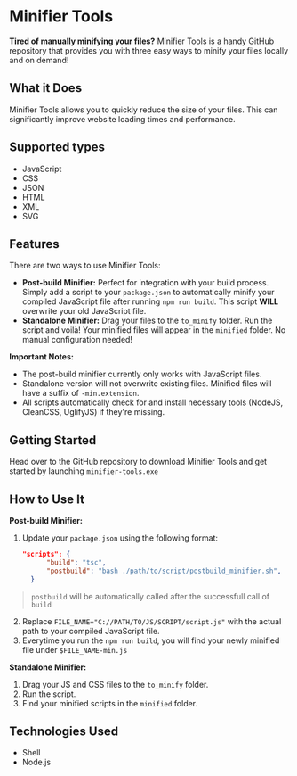 # Minifier Tools

**Tired of manually minifying your files?** Minifier Tools is a handy GitHub repository that provides you with three easy ways to minify your files locally and on demand!

## What it Does

Minifier Tools allows you to quickly reduce the size of your files. This can significantly improve website loading times and performance.

## Supported types

*   JavaScript
*   CSS
*   JSON
*   HTML
*   XML
*   SVG

## Features

There are two ways to use Minifier Tools:

*   **Post-build Minifier:** Perfect for integration with your build process. Simply add a script to your `package.json` to automatically minify your compiled JavaScript file after running `npm run build`. This script **WILL** overwrite your old JavaScript file.
*   **Standalone Minifier:** Drag your files to the `to_minify` folder. Run the script and voilà! Your minified files will appear in the `minified` folder. No manual configuration needed!

**Important Notes:**

*   The post-build minifier currently only works with JavaScript files.
*   Standalone version will not overwrite existing files. Minified files will have a suffix of `-min.extension`.
*   All scripts automatically check for and install necessary tools (NodeJS, CleanCSS, UglifyJS) if they're missing.

## Getting Started

Head over to the GitHub repository to download Minifier Tools and get started by launching `minifier-tools.exe`

## How to Use It

**Post-build Minifier:**

1.  Update your `package.json` using the following format:
    ```json
    "scripts": {
		  "build": "tsc",
		  "postbuild": "bash ./path/to/script/postbuild_minifier.sh",
	  }
    ```
> `postbuild` will be automatically called after the successfull call of `build`

2.  Replace `FILE_NAME="C://PATH/TO/JS/SCRIPT/script.js"` with the actual path to your compiled JavaScript file.
3.  Everytime you run the `npm run build`, you will find your newly minified file under `$FILE_NAME-min.js`

**Standalone Minifier:**

1.  Drag your JS and CSS files to the `to_minify` folder.
2.  Run the script.
3.  Find your minified scripts in the `minified` folder.

## Technologies Used

*   Shell
*   Node.js